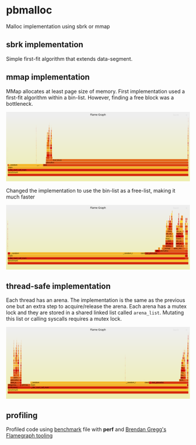 # pbmalloc

Malloc implementation using sbrk or mmap

## sbrk implementation
Simple first-fit algorithm that extends data-segment.

## mmap implementation
MMap allocates at least page size of memory. First implementation used a first-fit algorithm within a bin-list. However, finding a free block was a bottleneck.

![pbmalloc](flamegraphs/pbmalloc.svg)

Changed the implementation to use the bin-list as a free-list, making it much faster

![pbmalloc](flamegraphs/freelist128pbmalloc.svg)

## thread-safe implementation
Each thread has an arena. The implementation is the same as the previous one but an extra step to acquire/release the arena.
Each arena has a mutex lock and they are stored in a shared linked list called `arena_list`. Mutating this list or calling syscalls requires a mutex lock.

![pbmalloc](flamegraphs/multithreadpbmalloc.svg)
## profiling
Profiled code using [benchmark](benchmark.c) file with **perf** and [Brendan Gregg's Flamegraph tooling](https://www.brendangregg.com/FlameGraphs/cpuflamegraphs.html#Problem)
